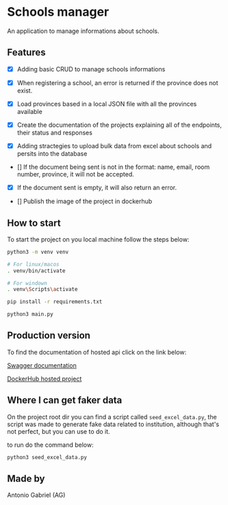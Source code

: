 # Schools manager

An application to manage informations about schools.

## Features

- [x] Adding basic CRUD to manage schools informations

- [x] When registering a school, an error is returned if the province does not exist.

- [x] Load provinces based in a local JSON file with all the provinces available

- [x] Create the documentation of the projects explaining all of the endpoints, their status and responses

- [x] Adding stractegies to upload bulk data from excel about schools and persits into the database

- [] If the document being sent is not in the format: name, email, room number, province, it will not be accepted.

- [x] If the document sent is empty, it will also return an error.

- [] Publish the image of the project in dockerhub

## How to start

To start the project on you local machine follow the steps below:

```bash
python3 -m venv venv

# For linux/macos
. venv/bin/activate

# For windown
. venv\Scripts\activate

pip install -r requirements.txt

python3 main.py
```

## Production version

To find the documentation of hosted api click on the link below:

[Swagger documentation](https://)

[DockerHub hosted project](https://)

## Where I can get faker data

On the project root dir you can find a script called `seed_excel_data.py`, the script was made to generate fake data related to institution, although that's not perfect, but you can use to do it.

to run do the command below:

```bash
python3 seed_excel_data.py
```

## Made by

Antonio Gabriel (AG)
